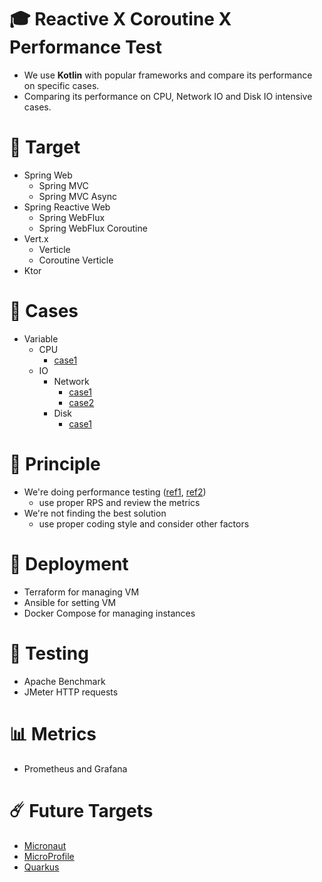 # 🎓 Reactive X Coroutine X Performance Test
* We use **Kotlin** with popular frameworks and compare its performance on specific cases. 
* Comparing its performance on CPU, Network IO and Disk IO intensive cases.

# 🎯 Target
* Spring Web
  * Spring MVC
  * Spring MVC Async
* Spring Reactive Web
  * Spring WebFlux
  * Spring WebFlux Coroutine
* Vert.x
  * Verticle
  * Coroutine Verticle
* Ktor

# 📄 Cases
* Variable
  * CPU
    * [case1](./doc/cpu/case1/case1.md)
  * IO
    * Network
      * [case1](./doc/network/case1/case1.md)
      * [case2](./doc/network/case1/case2.md)
    * Disk
      * [case1](./doc/disk/case1/case1.md)

# 💫 Principle
* We're doing performance testing ([ref1](https://www.guru99.com/performance-vs-load-vs-stress-testing.html), [ref2](https://www.blazemeter.com/blog/performance-testing-vs-load-testing-vs-stress-testing))
  * use proper RPS and review the metrics
* We're not finding the best solution
  * use proper coding style and consider other factors

# 🧱 Deployment
* Terraform for managing VM
* Ansible for setting VM
* Docker Compose for managing instances

# 🧨 Testing
* Apache Benchmark
* JMeter HTTP requests

# 📊 Metrics
* Prometheus and Grafana

# ☄️ Future Targets
* [Micronaut](https://micronaut.io/)
* [MicroProfile](https://microprofile.io/)
* [Quarkus](https://quarkus.io/)
